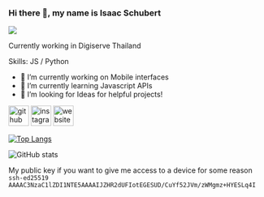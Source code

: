 ### Hi there 👋, my name is Isaac Schubert
![](https://www.digiserve.org/wp-content/uploads/2019/06/transparent-ds.jpg)

Currently working in Digiserve Thailand 

Skills:  JS / Python

- 🔭 I’m currently working on Mobile interfaces 
- 🌱 I’m currently learning Javascript APIs 
- 🤔 I’m looking for Ideas for helpful projects! 


[<img src='https://cdn.jsdelivr.net/npm/simple-icons@3.0.1/icons/github.svg' alt='github' height='40'>](https://github.com/achoobert)  [<img src='https://cdn.jsdelivr.net/npm/simple-icons@3.0.1/icons/instagram.svg' alt='instagram' height='40'>](https://www.instagram.com/achoobert/)  [<img src='https://cdn.jsdelivr.net/npm/simple-icons@3.0.1/icons/icloud.svg' alt='website' height='40'>](http://isaacschubert.com/)  

[![Top Langs](https://github-readme-stats.vercel.app/api/top-langs/?username=achoobert)](https://github.com/anuraghazra/github-readme-stats)

![GitHub stats](https://github-readme-stats.vercel.app/api?username=achoobert&show_icons=true)  

My public key if you want to give me access to a device for some reason
`ssh-ed25519 AAAAC3NzaC1lZDI1NTE5AAAAIJZHR2dUFIotEGESUD/CuYf52JVm/zWMgmz+HYESLq4I`
